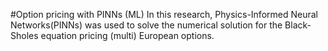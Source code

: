 #Option pricing with PINNs (ML)
In this research, Physics-Informed Neural Networks(PINNs) was used to solve the numerical solution for the Black-Sholes equation pricing (multi) European options.

